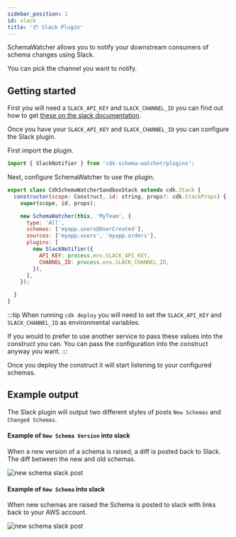 ```yaml
---
sidebar_position: 1
id: slack
title: '📦 Slack Plugin'
---
```


SchemaWatcher allows you to notify your downstream consumers of schema changes using Slack.

You can pick the channel you want to notify.

## Getting started

First you will need a `SLACK_API_KEY` and `SLACK_CHANNEL_ID` you can find out how to get [these on the slack documentation](https://slack.com/help/articles/215770388-Create-and-regenerate-API-tokens).

Once you have your `SLACK_API_KEY` and `SLACK_CHANNEL_ID` you can configure the Slack plugin.

First import the plugin.

```js
import { SlackNotifier } from 'cdk-schema-watcher/plugins';
```

Next, configure SchemaWatcher to use the plugin.

```js
export class CdkSchemaWatcherSandboxStack extends cdk.Stack {
  constructor(scope: Construct, id: string, props?: cdk.StackProps) {
    super(scope, id, props);

    new SchemaWatcher(this, 'MyTeam', {
      type: 'All',
      schemas: ['myapp.users@UserCreated'],
      sources: ['myapp.users', 'myapp.orders'],
      plugins: [
        new SlackNotifier({
          API_KEY: process.env.SLACK_API_KEY,
          CHANNEL_ID: process.env.SLACK_CHANNEL_ID,
        }),
      ],
    });

  }
}
```

:::tip
When running `cdk deploy` you will need to set the `SLACK_API_KEY` and `SLACK_CHANNEL_ID` as environmental variables. 

If you would to prefer to use another service to pass these values into the construct you can. You can pass the configuration into the construct anyway you want.
:::

Once you deploy the construct it will start listening to your configured schemas.

## Example output

The Slack plugin will output two different styles of posts `New Schemas` and `Changed Schemas`.

#### Example of `New Schema Version` into slack

When a new version of a schema is raised, a diff is posted back to Slack. The diff between the new and old schemas.

![new schema slack post](/img/slack-example1.png)

#### Example of `New Schema` into slack

When new schemas are raised the Schema is posted to slack with links back to your AWS account.

![new schema slack post](/img/slack-example2.png)